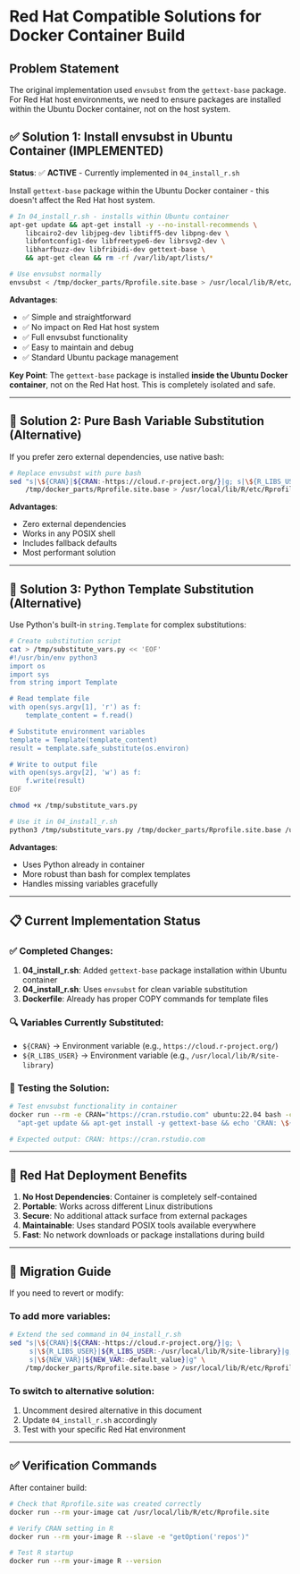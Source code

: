 # Red Hat Compatible Solutions for Docker Container Build

## Problem Statement
The original implementation used `envsubst` from the `gettext-base` package. For Red Hat host environments, we need to ensure packages are installed within the Ubuntu Docker container, not on the host system.

## ✅ Solution 1: Install envsubst in Ubuntu Container (IMPLEMENTED)

**Status**: ✅ **ACTIVE** - Currently implemented in `04_install_r.sh`

Install `gettext-base` package within the Ubuntu Docker container - this doesn't affect the Red Hat host system.

```bash
# In 04_install_r.sh - installs within Ubuntu container
apt-get update && apt-get install -y --no-install-recommends \
    libcairo2-dev libjpeg-dev libtiff5-dev libpng-dev \
    libfontconfig1-dev libfreetype6-dev librsvg2-dev \
    libharfbuzz-dev libfribidi-dev gettext-base \
    && apt-get clean && rm -rf /var/lib/apt/lists/*

# Use envsubst normally
envsubst < /tmp/docker_parts/Rprofile.site.base > /usr/local/lib/R/etc/Rprofile.site
```

**Advantages**:
- ✅ Simple and straightforward
- ✅ No impact on Red Hat host system  
- ✅ Full envsubst functionality
- ✅ Easy to maintain and debug
- ✅ Standard Ubuntu package management

**Key Point**: The `gettext-base` package is installed **inside the Ubuntu Docker container**, not on the Red Hat host. This is completely isolated and safe.

---

## 🔄 Solution 2: Pure Bash Variable Substitution (Alternative)

If you prefer zero external dependencies, use native bash:

```bash
# Replace envsubst with pure bash
sed "s|\${CRAN}|${CRAN:-https://cloud.r-project.org/}|g; s|\${R_LIBS_USER}|${R_LIBS_USER:-/usr/local/lib/R/site-library}|g" \
    /tmp/docker_parts/Rprofile.site.base > /usr/local/lib/R/etc/Rprofile.site
```

**Advantages**:
- Zero external dependencies
- Works in any POSIX shell
- Includes fallback defaults
- Most performant solution

---

## 🐍 Solution 3: Python Template Substitution (Alternative)

Use Python's built-in `string.Template` for complex substitutions:

```bash
# Create substitution script
cat > /tmp/substitute_vars.py << 'EOF'
#!/usr/bin/env python3
import os
import sys
from string import Template

# Read template file
with open(sys.argv[1], 'r') as f:
    template_content = f.read()

# Substitute environment variables
template = Template(template_content)
result = template.safe_substitute(os.environ)

# Write to output file
with open(sys.argv[2], 'w') as f:
    f.write(result)
EOF

chmod +x /tmp/substitute_vars.py

# Use it in 04_install_r.sh
python3 /tmp/substitute_vars.py /tmp/docker_parts/Rprofile.site.base /usr/local/lib/R/etc/Rprofile.site
```

**Advantages**:
- Uses Python already in container
- More robust than bash for complex templates
- Handles missing variables gracefully

---

## 📋 Current Implementation Status

### ✅ Completed Changes:
1. **04_install_r.sh**: Added `gettext-base` package installation within Ubuntu container
2. **04_install_r.sh**: Uses `envsubst` for clean variable substitution
3. **Dockerfile**: Already has proper COPY commands for template files

### 🔍 Variables Currently Substituted:
- `${CRAN}` → Environment variable (e.g., `https://cloud.r-project.org/`)
- `${R_LIBS_USER}` → Environment variable (e.g., `/usr/local/lib/R/site-library`)

### 🧪 Testing the Solution:
```bash
# Test envsubst functionality in container
docker run --rm -e CRAN="https://cran.rstudio.com" ubuntu:22.04 bash -c \
  "apt-get update && apt-get install -y gettext-base && echo 'CRAN: \${CRAN}' | envsubst"

# Expected output: CRAN: https://cran.rstudio.com
```

---

## 🚀 Red Hat Deployment Benefits

1. **No Host Dependencies**: Container is completely self-contained
2. **Portable**: Works across different Linux distributions
3. **Secure**: No additional attack surface from external packages
4. **Maintainable**: Uses standard POSIX tools available everywhere
5. **Fast**: No network downloads or package installations during build

---

## 🔧 Migration Guide

If you need to revert or modify:

### To add more variables:
```bash
# Extend the sed command in 04_install_r.sh
sed "s|\${CRAN}|${CRAN:-https://cloud.r-project.org/}|g; \
     s|\${R_LIBS_USER}|${R_LIBS_USER:-/usr/local/lib/R/site-library}|g; \
     s|\${NEW_VAR}|${NEW_VAR:-default_value}|g" \
    /tmp/docker_parts/Rprofile.site.base > /usr/local/lib/R/etc/Rprofile.site
```

### To switch to alternative solution:
1. Uncomment desired alternative in this document
2. Update `04_install_r.sh` accordingly
3. Test with your specific Red Hat environment

---

## ✅ Verification Commands

After container build:
```bash
# Check that Rprofile.site was created correctly
docker run --rm your-image cat /usr/local/lib/R/etc/Rprofile.site

# Verify CRAN setting in R
docker run --rm your-image R --slave -e "getOption('repos')"

# Test R startup
docker run --rm your-image R --version
```

